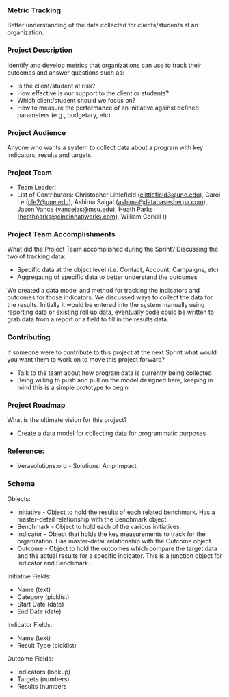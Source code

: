 ### Metric Tracking
Better understanding of the data collected for clients/students at an organization.

### Project Description
Identify and develop metrics that organizations can use to track their outcomes and answer questions such as:
  * Is the client/student at risk?
  * How effective is our support to the client or students?
  * Which client/student should we focus on?
  * How to measure the performance of an initiative against defined parameters (e.g., budgetary, etc)


### Project Audience
Anyone who wants a system to collect data about a program with key indicators, results and targets.

### Project Team

* Team Leader:
* List of Contributors: Christopher Littlefield (clittlefield3@une.edu), Carol Le (cle2@une.edu), Ashima Saigal (ashima@databasesherpa.com), Jason Vance (vancejas@msu.edu), Heath Parks (heathparks@cincinnatiworks.com), William Corkill ()

### Project Team Accomplishments
What did the Project Team accomplished during the Sprint?
Discussing the two of tracking data:

  * Specific data at the object level (i.e. Contact, Account, Campaigns, etc)
  * Aggregating of specific data to better understand the outcomes
  
We created a data model and method for tracking the indicators and outcomes for those indicators. We discussed ways to collect the data for the results. Initially it would be entered into the system manually using reporting data or existing roll up data, eventually code could be written to grab data from a report or a field to fill in the results data.

### Contributing
If someone were to contribute to this project at the next Sprint what would you want them to work on to move this project forward?
* Talk to the team about how program data is currently being collected
* Being willing to push and pull on the model designed here, keeping in mind this is a simple prototype to begin

### Project Roadmap
What is the ultimate vision for this project?
* Create a data model for collecting data for programmatic purposes

### Reference:
* Verasolutions.org - Solutions: Amp Impact

### Schema
Objects:
* Initiative - Object to hold the results of each related benchmark. Has a master-detail relationship with the Benchmark object.
* Benchmark -  Object to hold each of the various initiatives.
* Indicator - Object that holds the key measurements to track for the organization. Has master-detail relationship with the Outcome object.
* Outcome - Object to hold the outcomes which compare the target data and the actual results for a specific indicator. This is a junction object for Indicator and Benchmark.

Initiative Fields:
* Name (text)
* Category (picklist)
* Start Date (date)
* End Date (date)
  
Indicator Fields:
* Name (text)
* Result Type (picklist)

Outcome Fields:
* Indicators (lookup)
* Targets (numbers)
* Results (numbers

